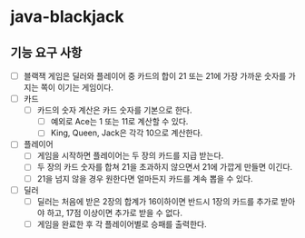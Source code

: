 # java-blackjack

## 기능 요구 사항

- [ ] 블랙잭 게임은 딜러와 플레이어 중 카드의 합이 21 또는 21에 가장 가까운 숫자를 가지는 쪽이 이기는 게임이다.
- [ ] 카드
    - [ ] 카드의 숫자 계산은 카드 숫자를 기본으로 한다.
        - [ ] 예외로 Ace는 1 또는 11로 계산할 수 있다.
        - [ ] King, Queen, Jack은 각각 10으로 계산한다.
- [ ] 플레이어
    - [ ] 게임을 시작하면 플레이어는 두 장의 카드를 지급 받는다.
    - [ ] 두 장의 카드 숫자를 합쳐 21을 초과하지 않으면서 21에 가깝게 만들면 이긴다.
    - [ ] 21을 넘지 않을 경우 원한다면 얼마든지 카드를 계속 뽑을 수 있다.
- [ ] 딜러
    - [ ] 딜러는 처음에 받은 2장의 합계가 16이하이면 반드시 1장의 카드를 추가로 받아야 하고, 17점 이상이면 추가로 받을 수 없다.
    - [ ] 게임을 완료한 후 각 플레이어별로 승패를 출력한다.
